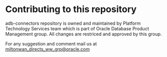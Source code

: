 # Contributing to this repository

adb-connectors repository is owned and maintained by Platform Technology Services team which is part of Oracle Database Product Management group.
All changes are restriced and approved by this group.

For any suggestion and comment mail us at miltonwan_directs_ww_grp@oracle.com
